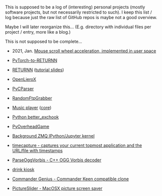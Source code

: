 This is supposed to be a log of (interesting) personal projects
(mostly software projects, but not necessarily restricted to such).
I keep this list / log because just the raw list of GitHub repos is maybe not a good overview.

Maybe I will later reorganize this...
(E.g. directory with individual files per project / entry, more like a blog.)

This is not supposed to be complete...

* 2021, Jan. [Mouse scroll wheel acceleration, implemented in user space](https://github.com/albertz/mouse-scroll-wheel-acceleration-userspace)

* [PyTorch-to-RETURNN](https://github.com/rwth-i6/pytorch-to-returnn)

* [RETURNN](https://github.com/rwth-i6/returnn)
  ([tutorial slides](https://www-i6.informatik.rwth-aachen.de/publications/download/1154/Zeyer--2020.pdf))

* [OpenLieroX](https://github.com/albertz/openlierox)

* [PyCParser](https://github.com/albertz/PyCParser)

* [RandomFtpGrabber](https://github.com/albertz/RandomFtpGrabber)

* [Music player](https://github.com/albertz/music-player) ([core](https://github.com/albertz/music-player-core))

* [Python better_exchook](https://github.com/albertz/py_better_exchook)

* [PyOverheadGame](https://github.com/albertz/PyOverheadGame)

* [Background ZMQ IPython/Jupyter kernel](https://github.com/albertz/background-zmq-ipython)

* [timecapture - captures your current topmost application and the URL/file with timestamps](https://github.com/albertz/timecapture)

* [ParseOggVorbis - C++ OGG Vorbis decoder](https://github.com/albertz/ParseOggVorbis)

* [drink kiosk](https://github.com/rwth-i6/drink-kiosk)

* [Commander Genius - Commander Keen compatible clone](https://github.com/gerstrong/Commander-Genius)

* [PictureSlider - MacOSX picture screen saver](https://github.com/albertz/PictureSlider)

